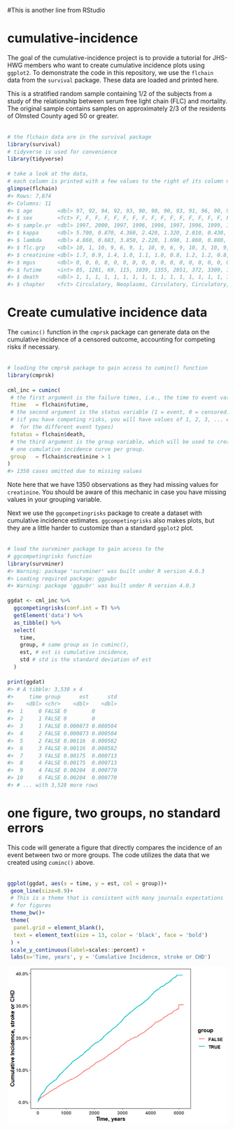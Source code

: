 
<!-- README.md is generated from README.Rmd. Please edit that file -->

#This is another line from RStudio



# cumulative-incidence

The goal of the cumulative-incidence project is to provide a tutorial
for JHS-HWG members who want to create cumulative incidence plots using
`ggplot2`. To demonstrate the code in this repository, we use the
`flchain` data from the `survival` package. These data are loaded and
printed here.

This is a stratified random sample containing 1/2 of the subjects from a
study of the relationship between serum free light chain (FLC) and
mortality. The original sample contains samples on approximately 2/3 of
the residents of Olmsted County aged 50 or greater.

``` r

# the flchain data are in the survival package
library(survival)
# tidyverse is used for convenience
library(tidyverse)

# take a look at the data, 
# each column is printed with a few values to the right of its column name
glimpse(flchain)
#> Rows: 7,874
#> Columns: 11
#> $ age        <dbl> 97, 92, 94, 92, 93, 90, 90, 90, 93, 91, 96, 90, 90, 97, ...
#> $ sex        <fct> F, F, F, F, F, F, F, F, F, F, F, F, F, F, F, F, F, F, F,...
#> $ sample.yr  <dbl> 1997, 2000, 1997, 1996, 1996, 1997, 1996, 1999, 1996, 19...
#> $ kappa      <dbl> 5.700, 0.870, 4.360, 2.420, 1.320, 2.010, 0.430, 2.470, ...
#> $ lambda     <dbl> 4.860, 0.683, 3.850, 2.220, 1.690, 1.860, 0.880, 2.700, ...
#> $ flc.grp    <dbl> 10, 1, 10, 9, 6, 9, 1, 10, 9, 6, 9, 10, 3, 10, 9, 6, 7, ...
#> $ creatinine <dbl> 1.7, 0.9, 1.4, 1.0, 1.1, 1.0, 0.8, 1.2, 1.2, 0.8, 1.3, 1...
#> $ mgus       <dbl> 0, 0, 0, 0, 0, 0, 0, 0, 0, 0, 0, 0, 0, 0, 0, 0, 0, 0, 0,...
#> $ futime     <int> 85, 1281, 69, 115, 1039, 1355, 2851, 372, 3309, 1326, 27...
#> $ death      <dbl> 1, 1, 1, 1, 1, 1, 1, 1, 1, 1, 1, 1, 1, 1, 1, 1, 1, 1, 1,...
#> $ chapter    <fct> Circulatory, Neoplasms, Circulatory, Circulatory, Circul...
```

# Create cumulative incidence data

The `cuminc()` function in the `cmprsk` package can generate data on the
cumulative incidence of a censored outcome, accounting for competing
risks if necessary.

``` r

# loading the cmprsk package to gain access to cuminc() function
library(cmprsk)

cml_inc = cuminc(
 # the first argument is the failure times, i.e., the time to event variable
 ftime   = flchain$futime, 
 # the second argument is the status variable (1 = event, 0 = censored)
 # (if you have competing risks, you will have values of 1, 2, 3, ... etc 
 #  for the different event types)
 fstatus = flchain$death,
 # the third argument is the group variable, which will be used to create 
 # one cumulative incidence curve per group.
 group   = flchain$creatinine > 1
)
#> 1350 cases omitted due to missing values
```

Note here that we have 1350 observations as they had missing values for
`creatinine`. You should be aware of this mechanic in case you have
missing values in your grouping variable.

Next we use the `ggcompetingrisks` package to create a dataset with
cumulative incidence estimates. `ggcompetingrisks` also makes plots, but
they are a little harder to customize than a standard `ggplot2` plot.

``` r

# load the survminer package to gain access to the
# ggcompetingrisks function 
library(survminer)
#> Warning: package 'survminer' was built under R version 4.0.3
#> Loading required package: ggpubr
#> Warning: package 'ggpubr' was built under R version 4.0.3

ggdat <- cml_inc %>%
  ggcompetingrisks(conf.int = T) %>%
  getElement('data') %>%
  as_tibble() %>%
  select(
    time,
    group, # same group as in cuminc(),
    est, # est is cumulative incidence,
    std # std is the standard deviation of est
  )

print(ggdat)
#> # A tibble: 3,538 x 4
#>     time group      est      std
#>    <dbl> <chr>    <dbl>    <dbl>
#>  1     0 FALSE 0        0       
#>  2     1 FALSE 0        0       
#>  3     1 FALSE 0.000873 0.000504
#>  4     2 FALSE 0.000873 0.000504
#>  5     2 FALSE 0.00116  0.000582
#>  6     3 FALSE 0.00116  0.000582
#>  7     3 FALSE 0.00175  0.000713
#>  8     4 FALSE 0.00175  0.000713
#>  9     4 FALSE 0.00204  0.000770
#> 10     6 FALSE 0.00204  0.000770
#> # ... with 3,528 more rows
```

# one figure, two groups, no standard errors

This code will generate a figure that directly compares the incidence of
an event between two or more groups. The code utilizes the data that we
created using `cuminc()` above.

``` r

ggplot(ggdat, aes(x = time, y = est, col = group))+
 geom_line(size=0.9)+
 # This is a theme that is consistent with many journals expectations
 # for figures
 theme_bw()+
 theme(
  panel.grid = element_blank(),
  text = element_text(size = 13, color = 'black', face = 'bold')
 ) +
 scale_y_continuous(label=scales::percent) +
 labs(x='Time, years', y = 'Cumulative Incidence, stroke or CHD')
```

![](README_files/figure-gfm/unnamed-chunk-2-1.png)<!-- -->
